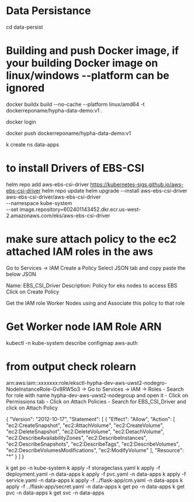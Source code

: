# Data Persistance

cd data-persist

# Building  and push Docker image, if your building Docker image on linux/windows --platform can be ignored 

docker buildx build --no-cache  --platform linux/amd64 -t  dockerreponame/hypha-data-demo:v1 .

docker login 

docker push dockerreponame/hypha-data-demo:v1

k create ns data-apps

# to install Drivers of EBS-CSI 

helm repo add aws-ebs-csi-driver https://kubernetes-sigs.github.io/aws-ebs-csi-driver
helm repo update
helm upgrade --install aws-ebs-csi-driver aws-ebs-csi-driver/aws-ebs-csi-driver \
  --namespace kube-system \
  --set image.repository=602401143452.dkr.ecr.us-west-2.amazonaws.com/eks/aws-ebs-csi-driver


# make sure attach policy to the ec2 attached IAM roles in the aws 

Go to Services -> IAM
Create a Policy
Select JSON tab and copy paste the below JSON

Name: EBS_CSI_Driver
Description: Policy for eks nodes to access EBS
Click on Create Policy


Get the IAM role Worker Nodes using and Associate this policy to that role

# Get Worker node IAM Role ARN
kubectl -n kube-system describe configmap aws-auth

# from output check rolearn
arn:aws:iam::xxxxxxx:role/eksctl-hypha-dev-aws-uwst2-nodegro-NodeInstanceRole-Gv8RW5o3
-> Go to Services -> IAM -> Roles - Search for role with name hypha-dev-aws-uwst2-nodegroup and open it - Click on Permissions tab - Click on Attach Policies - Search for EBS_CSI_Driver and click on Attach Policy


{
    "Version": "2012-10-17",
    "Statement": [
        {
            "Effect": "Allow",
            "Action": [
                "ec2:CreateSnapshot",
                "ec2:AttachVolume",
                "ec2:CreateVolume",
                "ec2:DeleteSnapshot",
                "ec2:DeleteVolume",
                "ec2:DetachVolume",
                "ec2:DescribeAvailabilityZones",
                "ec2:DescribeInstances",
                "ec2:DescribeSnapshots",
                "ec2:DescribeTags",
                "ec2:DescribeVolumes",
                "ec2:DescribeVolumesModifications",
                "ec2:ModifyVolume"
            ],
            "Resource": "*"
        }
    ]
}


k get po -n kube-system
k apply -f storageclass.yaml
k apply -f deployment.yaml -n data-apps
k apply  -f pvc.yaml -n data-apps
k apply -f service.yaml -n data-apps
k apply -f ../flask-app/cm.yaml -n data-apps
k apply -f ../flask-app/secret.yaml -n data-apps
k get po -n data-apps
k get pvc -n data-apps
k get svc -n data-apps

###
###